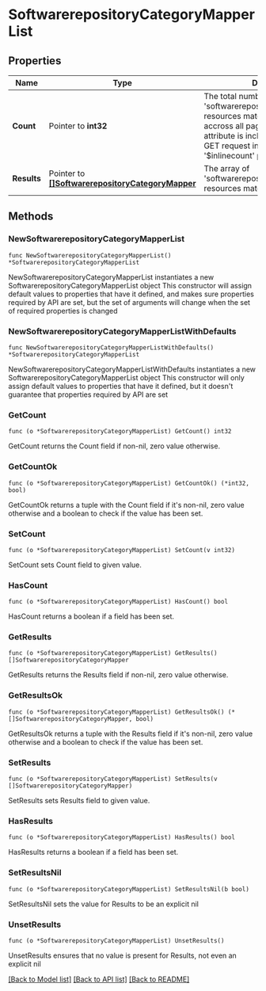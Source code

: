 # SoftwarerepositoryCategoryMapperList

## Properties

Name | Type | Description | Notes
------------ | ------------- | ------------- | -------------
**Count** | Pointer to **int32** | The total number of &#39;softwarerepository.CategoryMapper&#39; resources matching the request, accross all pages. The &#39;Count&#39; attribute is included when the HTTP GET request includes the &#39;$inlinecount&#39; parameter. | [optional] 
**Results** | Pointer to [**[]SoftwarerepositoryCategoryMapper**](softwarerepository.CategoryMapper.md) | The array of &#39;softwarerepository.CategoryMapper&#39; resources matching the request. | [optional] 

## Methods

### NewSoftwarerepositoryCategoryMapperList

`func NewSoftwarerepositoryCategoryMapperList() *SoftwarerepositoryCategoryMapperList`

NewSoftwarerepositoryCategoryMapperList instantiates a new SoftwarerepositoryCategoryMapperList object
This constructor will assign default values to properties that have it defined,
and makes sure properties required by API are set, but the set of arguments
will change when the set of required properties is changed

### NewSoftwarerepositoryCategoryMapperListWithDefaults

`func NewSoftwarerepositoryCategoryMapperListWithDefaults() *SoftwarerepositoryCategoryMapperList`

NewSoftwarerepositoryCategoryMapperListWithDefaults instantiates a new SoftwarerepositoryCategoryMapperList object
This constructor will only assign default values to properties that have it defined,
but it doesn't guarantee that properties required by API are set

### GetCount

`func (o *SoftwarerepositoryCategoryMapperList) GetCount() int32`

GetCount returns the Count field if non-nil, zero value otherwise.

### GetCountOk

`func (o *SoftwarerepositoryCategoryMapperList) GetCountOk() (*int32, bool)`

GetCountOk returns a tuple with the Count field if it's non-nil, zero value otherwise
and a boolean to check if the value has been set.

### SetCount

`func (o *SoftwarerepositoryCategoryMapperList) SetCount(v int32)`

SetCount sets Count field to given value.

### HasCount

`func (o *SoftwarerepositoryCategoryMapperList) HasCount() bool`

HasCount returns a boolean if a field has been set.

### GetResults

`func (o *SoftwarerepositoryCategoryMapperList) GetResults() []SoftwarerepositoryCategoryMapper`

GetResults returns the Results field if non-nil, zero value otherwise.

### GetResultsOk

`func (o *SoftwarerepositoryCategoryMapperList) GetResultsOk() (*[]SoftwarerepositoryCategoryMapper, bool)`

GetResultsOk returns a tuple with the Results field if it's non-nil, zero value otherwise
and a boolean to check if the value has been set.

### SetResults

`func (o *SoftwarerepositoryCategoryMapperList) SetResults(v []SoftwarerepositoryCategoryMapper)`

SetResults sets Results field to given value.

### HasResults

`func (o *SoftwarerepositoryCategoryMapperList) HasResults() bool`

HasResults returns a boolean if a field has been set.

### SetResultsNil

`func (o *SoftwarerepositoryCategoryMapperList) SetResultsNil(b bool)`

 SetResultsNil sets the value for Results to be an explicit nil

### UnsetResults
`func (o *SoftwarerepositoryCategoryMapperList) UnsetResults()`

UnsetResults ensures that no value is present for Results, not even an explicit nil

[[Back to Model list]](../README.md#documentation-for-models) [[Back to API list]](../README.md#documentation-for-api-endpoints) [[Back to README]](../README.md)


